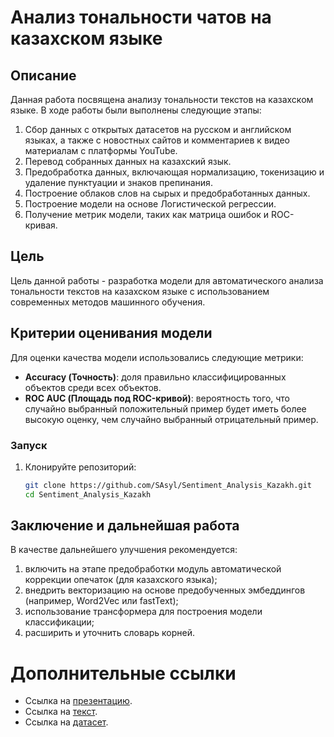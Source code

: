 [//]: # (# Sentiment analysis for chats in Kazakh language)
# Анализ тональности чатов на казахском языке

## Описание

Данная работа посвящена анализу тональности текстов на казахском языке. В ходе работы были выполнены следующие этапы:

1. Сбор данных с открытых датасетов на русском и английском языках, а также с новостных сайтов и комментариев к видео материалам с платформы YouTube.
2. Перевод собранных данных на казахский язык.
3. Предобработка данных, включающая нормализацию, токенизацию и удаление пунктуации и знаков препинания.
4. Построение облаков слов на сырых и предобработанных данных.
5. Построение модели на основе Логистической регрессии.
6. Получение метрик модели, таких как матрица ошибок и ROC-кривая.

## Цель

Цель данной работы - разработка модели для автоматического анализа тональности текстов на казахском языке с использованием современных методов машинного обучения.

## Критерии оценивания модели

Для оценки качества модели использовались следующие метрики:

- **Accuracy (Точность)**: доля правильно классифицированных объектов среди всех объектов.
- **ROC AUC (Площадь под ROC-кривой)**: вероятность того, что случайно выбранный положительный пример будет иметь более высокую оценку, чем случайно выбранный отрицательный пример.

[//]: # (## Использование)

[//]: # ()
[//]: # (### Предварительные требования)

[//]: # ()
[//]: # (- Python 3.x)

[//]: # ([//]: # &#40;- Jupyter Notebook&#41;)
[//]: # (- Установленные библиотеки: `numpy`, `pandas`, `scikit-learn`, `matplotlib`.)

### Запуск

1. Клонируйте репозиторий:
    ```sh
    git clone https://github.com/SAsyl/Sentiment_Analysis_Kazakh.git
    cd Sentiment_Analysis_Kazakh
    ```

## Заключение и дальнейшая работа

В качестве дальнейшего улучшения рекомендуется:

1. включить на этапе предобработки модуль автоматической коррекции опечаток (для казахского языка);
2. внедрить векторизацию на основе предобученных эмбеддингов (например, Word2Vec или fastText);
3. использование трансформера для построения модели классификации;
4. расширить и уточнить словарь корней.

[//]: # (## Лицензия)

[//]: # ()
[//]: # (Этот проект лицензируется на условиях лицензии MIT. Подробности см. в файле [LICENSE]&#40;LICENSE&#41;.)

# Дополнительные ссылки
- Ссылка на [презентацию](https://drive.google.com/file/d/1v3fZKAUjocCIGOUz36FgCsQMDAG7F4OU/view?usp=drive_link).
- Ссылка на [текст](https://drive.google.com/file/d/1iOCN6MzGeyKS5FYRduadF7k1p8aOslL2/view?usp=sharing).
- Ссылка на [датасет](https://drive.google.com/file/d/1OBuYdmCz5Ru5JBD8_CdHYeR195DpeM5M/view?usp=sharing).

